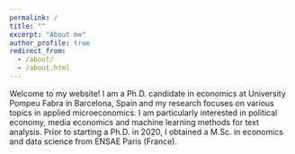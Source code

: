 ```yaml
---
permalink: /
title: ""
excerpt: "About me"
author_profile: true
redirect_from: 
  - /about/
  - /about.html
---
```


Welcome to my website! I am a Ph.D. candidate in economics at University Pompeu Fabra in Barcelona, Spain and my research focuses on various topics in applied microeconomics. I am particularly interested in political economy, media economics and machine learning methods for text analysis.
Prior to starting a Ph.D. in 2020, I obtained a M.Sc. in economics and data science from ENSAE Paris (France).